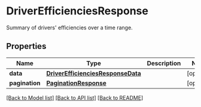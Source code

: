 # DriverEfficienciesResponse

Summary of drivers' efficiencies over a time range.
## Properties
Name | Type | Description | Notes
------------ | ------------- | ------------- | -------------
**data** | [**DriverEfficienciesResponseData**](DriverEfficienciesResponseData.md) |  | [optional] 
**pagination** | [**PaginationResponse**](PaginationResponse.md) |  | [optional] 

[[Back to Model list]](../README.md#documentation-for-models) [[Back to API list]](../README.md#documentation-for-api-endpoints) [[Back to README]](../README.md)


